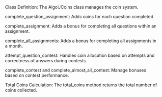 Class Definition: The AlgoUCoins class manages the coin system.

complete_question_assignment: Adds coins for each question completed.

complete_assignment: Adds a bonus for completing all questions within an assignment.

complete_all_assignments: Adds a bonus for completing all assignments in a month.

attempt_question_contest: Handles coin allocation based on attempts and correctness of answers during contests.

complete_contest and complete_almost_all_contest: Manage bonuses based on contest performance.

Total Coins Calculation: The total_coins method returns the total number of coins collected.
